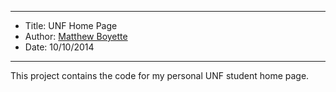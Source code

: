 *******************************************************************

* Title:  UNF Home Page
* Author: [Matthew Boyette](mailto:Dyndrilliac@gmail.com)
* Date:   10/10/2014

*******************************************************************

This project contains the code for my personal UNF student home page.